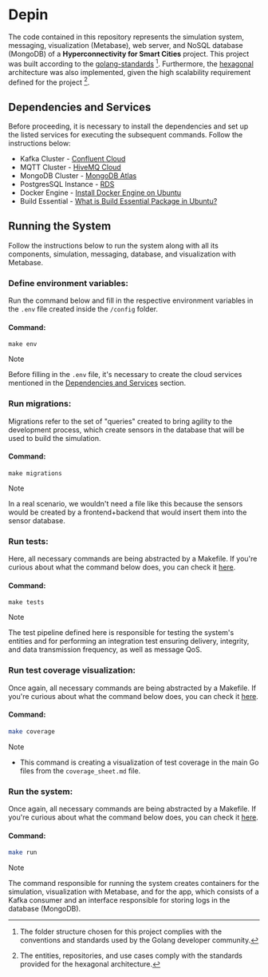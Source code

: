 # Depin

The code contained in this repository represents the simulation system, messaging, visualization (Metabase), web server, and NoSQL database (MongoDB) of a **Hyperconnectivity for Smart Cities** project. This project was built according to the [golang-standards](https://github.com/golang-standards/project-layout) [^1]. Furthermore, the [hexagonal](https://netflixtechblog.com/ready-for-changes-with-hexagonal-architecture-b315ec967749) architecture was also implemented, given the high scalability requirement defined for the project [^2].

## Dependencies and Services

Before proceeding, it is necessary to install the dependencies and set up the listed services for executing the subsequent commands. Follow the instructions below:

- Kafka Cluster - [Confluent Cloud](https://docs.confluent.io/cloud/current/clusters/create-cluster.html#create-ak-clusters)
- MQTT Cluster - [HiveMQ Cloud](https://www.hivemq.com/article/step-by-step-guide-using-hivemq-cloud-starter-iot/)
- MongoDB Cluster - [MongoDB Atlas](https://www.mongodb.com/basics/clusters/mongodb-cluster-setup)
- PostgresSQL Instance - [RDS](https://aws.amazon.com/getting-started/hands-on/create-connect-postgresql-db/) 
- Docker Engine - [Install Docker Engine on Ubuntu](https://docs.docker.com/engine/install/ubuntu/)
- Build Essential - [What is Build Essential Package in Ubuntu?](https://itsfoss.com/build-essential-ubuntu/)

## Running the System

Follow the instructions below to run the system along with all its components, simulation, messaging, database, and visualization with Metabase.

### Define environment variables:
Run the command below and fill in the respective environment variables in the `.env` file created inside the `/config` folder.

#### Command:
```shell
make env
```

> [!NOTE]
> Before filling in the `.env` file, it's necessary to create the cloud services mentioned in the [Dependencies and Services](https://github.com/henriquemarlon/hipercongo/edit/main/README.md#dependencies-and-services) section.

### Run migrations:
Migrations refer to the set of "queries" created to bring agility to the development process, which create sensors in the database that will be used to build the simulation.

#### Command:
```shell
make migrations
```

> [!NOTE]
> In a real scenario, we wouldn't need a file like this because the sensors would be created by a frontend+backend that would insert them into the sensor database.

### Run tests:

Here, all necessary commands are being abstracted by a Makefile. If you're curious about what the command below does, you can check it [here]().

#### Command:

```shell
make tests
```

> [!NOTE]
> The test pipeline defined here is responsible for testing the system's entities and for performing an integration test ensuring delivery, integrity, and data transmission frequency, as well as message QoS.

### Run test coverage visualization:

Once again, all necessary commands are being abstracted by a Makefile. If you're curious about what the command below does, you can check it [here]().

#### Command:

```bash
make coverage 
```

> [!NOTE]
> - This command is creating a visualization of test coverage in the main Go files from the `coverage_sheet.md` file.

### Run the system:

Once again, all necessary commands are being abstracted by a Makefile. If you're curious about what the command below does, you can check it [here]().

#### Command:

```bash
make run
```

> [!NOTE]
> The command responsible for running the system creates containers for the simulation, visualization with Metabase, and for the app, which consists of a Kafka consumer and an interface responsible for storing logs in the database (MongoDB).

[^1]: The folder structure chosen for this project complies with the conventions and standards used by the Golang developer community.

[^2]: The entities, repositories, and use cases comply with the standards provided for the hexagonal architecture.
